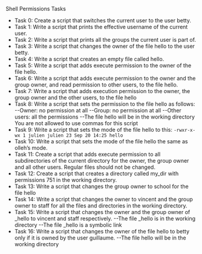 Shell Permissions Tasks
- Task 0: Create a script that switches the current user to the user betty.
- Task 1: Write a script that prints the effective username of the current user.
- Task 2: Write a script that prints all the groups the current user is part of.
- Task 3: Write a script that changes the owner of the file hello to the user betty.
- Task 4: Write a script that creates an empty file called hello.
- Task 5: Write a script that adds execute permission to the owner of the file hello.
- Task 6: Write a script that adds execute permission to the owner and the group owner, and read permission to other users, to the file hello.
- Task 7: Write a script that adds execution permission to the owner, the group owner and the other users, to the file hello
- Task 8: Write a script that sets the permission to the file hello as follows:
--Owner: no permission at all
--Group: no permission at all
--Other users: all the permissions
--The file hello will be in the working directory You are not allowed to use commas for this script
- Task 9: Write a script that sets the mode of the file hello to this: ```-rwxr-x-wx 1 julien julien 23 Sep 20 14:25 hello```
- Task 10: Write a script that sets the mode of the file hello the same as olleh’s mode.
- Task 11: Create a script that adds execute permission to all subdirectories of the current directory for the owner, the group owner and all other users.
Regular files should not be changed.
- Task 12: Create a script that creates a directory called my_dir with permissions 751 in the working directory.
- Task 13: Write a script that changes the group owner to school for the file hello
- Task 14: Write a script that changes the owner to vincent and the group owner to staff for all the files and directories in the working directory.
- Task 15: Write a script that changes the owner and the group owner of _hello to vincent and staff respectively.
--The file _hello is in the working directory
--The file _hello is a symbolic link
- Task 16: Write a script that changes the owner of the file hello to betty only if it is owned by the user guillaume.
--The file hello will be in the working directory
